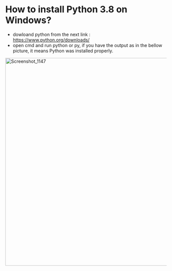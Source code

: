  How to install Python 3.8 on Windows?
 ==================================== 
 * dowloand python from the next link : https://www.python.org/downloads/
 * open cmd and run python or py, if you have the output as in the bellow picture, it means Python was installed properly.
 <img width="650" alt="Screenshot_1147" src="https://user-images.githubusercontent.com/13994900/82284754-5e39a380-995f-11ea-9dde-8d83326ebdcb.png"> 
 
  
 
 
